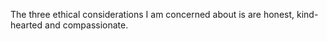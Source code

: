 The three ethical considerations I am concerned about is are honest,
kind-hearted and compassionate.
